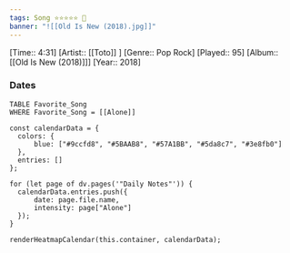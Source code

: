 ```yaml
---
tags: Song ⭐⭐⭐⭐⭐ 💛
banner: "![[Old Is New (2018).jpg]]"
---
```

[Time:: 4:31]
[Artist:: [[Toto]] ]
[Genre:: Pop Rock]
[Played:: 95]
[Album:: [[Old Is New (2018)]]]
[Year:: 2018]
### Dates
````dataview
TABLE Favorite_Song
WHERE Favorite_Song = [[Alone]]
````

  ```dataviewjs
const calendarData = { 
	colors: { 
		blue: ["#9ccfd8", "#5BAAB8", "#57A1BB", "#5da8c7", "#3e8fb0"] 
	}, 
	entries: [] 
}; 

for (let page of dv.pages('"Daily Notes"')) { 
	calendarData.entries.push({ 
		date: page.file.name, 
		intensity: page["Alone"]
	}); 
} 

renderHeatmapCalendar(this.container, calendarData);
```
